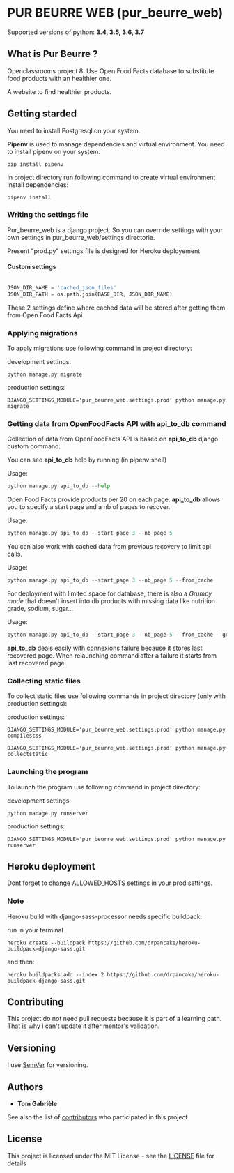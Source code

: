 # PUR BEURRE WEB (pur_beurre_web)


Supported versions of python: **3.4, 3.5, 3.6, 3.7**


## What is Pur Beurre ?

Openclassrooms project 8: Use Open Food Facts database to substitute food products with an healthier one.

A website to find healthier products.


## Getting starded

You need to install Postgresql on your system.


**Pipenv** is used to manage dependencies and virtual environment. 
You need to install pipenv on your system.

```
pip install pipenv
```
In project directory run following command to create virtual environment install dependencies:

```
pipenv install
```


### Writing the settings file

Pur_beurre_web is a django project. So you can override settings with your own settings in pur_beurre_web/settings directorie.

Present "prod.py" settings file is designed for Heroku deployement

#### Custom settings


```python

JSON_DIR_NAME = 'cached_json_files'
JSON_DIR_PATH = os.path.join(BASE_DIR, JSON_DIR_NAME)

```

These 2 settings define where cached data will be stored after getting them from Open Food Facts Api

### Applying migrations

To apply migrations use following command in project directory:

development settings:
```shell
python manage.py migrate
```

production settings:
```shell
DJANGO_SETTINGS_MODULE='pur_beurre_web.settings.prod' python manage.py migrate
```

### Getting data from OpenFoodFacts API with api_to_db command

Collection of data from OpenFoodFacts API is based on **api_to_db** django custom command.

You can see **api_to_db** help by running (in pipenv shell)

Usage:
```python
python manage.py api_to_db --help
```

Open Food Facts provide products per 20 on each page. 
**api_to_db** allows you to specify a start page and a nb of pages to recover.

Usage:
```python
python manage.py api_to_db --start_page 3 --nb_page 5
```

You can also work with cached data from previous recovery to limit api calls.

Usage:
```python
python manage.py api_to_db --start_page 3 --nb_page 5 --from_cache
```

For deployment with limited space for database, there is also a *Grumpy mode* that doesn't insert into db products with missing data like nutrition grade, sodium, sugar...

Usage:
```python
python manage.py api_to_db --start_page 3 --nb_page 5 --from_cache --grumpy_mode
```

**api_to_db** deals easily with connexions failure because it stores last recovered page. When relaunching command after a failure it starts from last recovered page.


### Collecting static files

To collect static files use following commands in project directory (only with production settings):

production settings:
```shell
DJANGO_SETTINGS_MODULE='pur_beurre_web.settings.prod' python manage.py compilescss

DJANGO_SETTINGS_MODULE='pur_beurre_web.settings.prod' python manage.py collectstatic
```

### Launching the program

To launch the program use following command in project directory:

development settings:
```shell
python manage.py runserver
```

production settings:
```shell
DJANGO_SETTINGS_MODULE='pur_beurre_web.settings.prod' python manage.py runserver
```


## Heroku deployment

Dont forget to change ALLOWED_HOSTS settings in your prod settings.


### Note
Heroku build with django-sass-processor needs specific buildpack:

run in your terminal
```
heroku create --buildpack https://github.com/drpancake/heroku-buildpack-django-sass.git
```

and then:
```
heroku buildpacks:add --index 2 https://github.com/drpancake/heroku-buildpack-django-sass.git
```


## Contributing

This project do not need pull requests because it is part of a learning path. That is why i can't update it after mentor's validation.

## Versioning

I use [SemVer](http://semver.org/) for versioning. 

## Authors

* **Tom Gabrièle**

See also the list of [contributors](https://github.com/tomlemeuch/pur_beurre_web/graphs/contributors) who participated in this project.

## License

This project is licensed under the MIT License - see the [LICENSE](https://github.com/tomlemeuch/pur_beurre_web/blob/master/LICENSE) file for details








